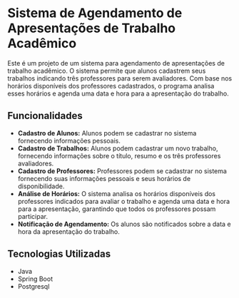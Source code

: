 <h1>Sistema de Agendamento de Apresentações de Trabalho Acadêmico</h1>
<p>Este é um projeto de um sistema para agendamento de apresentações de trabalho acadêmico. O sistema permite que alunos cadastrem seus trabalhos indicando três professores para serem avaliadores. Com base nos horários disponíveis dos professores cadastrados, o programa analisa esses horários e agenda uma data e hora para a apresentação do trabalho.</p>

<h2>Funcionalidades</h2>
<ul>
    <li><strong>Cadastro de Alunos:</strong> Alunos podem se cadastrar no sistema fornecendo informações pessoais.</li>
    <li><strong>Cadastro de Trabalhos:</strong> Alunos podem cadastrar um novo trabalho, fornecendo informações sobre o título, resumo e os três professores avaliadores.</li>
    <li><strong>Cadastro de Professores:</strong> Professores podem se cadastrar no sistema fornecendo suas informações pessoais e seus horários de disponibilidade.</li>
    <li><strong>Análise de Horários:</strong> O sistema analisa os horários disponíveis dos professores indicados para avaliar o trabalho e agenda uma data e hora para a apresentação, garantindo que todos os professores possam participar.</li>
    <li><strong>Notificação de Agendamento:</strong> Os alunos são notificados sobre a data e hora da apresentação do trabalho.</li>
</ul>

<h2>Tecnologias Utilizadas</h2>
<ul>
    <li>Java</li>
    <li>Spring Boot</li>
    <li>Postgresql</li>
</ul>

